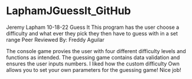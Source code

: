 # LaphamJGuessIt_GitHub
Jeremy Lapham 10-18-22
Guess It
This program has the user choose a difficulty and what ever they pick they then have to guess with in a set range
Peer Reviewed By: Freddy Aguilar

The console game provies the user with four different difficulty levels and functions as intended. The guessing game contains data validation and ensures the user inputs numbers. I liked how the custom difficulty Own allows you to set your own parameters for the guessing game! Nice job!
